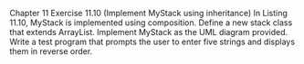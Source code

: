 Chapter 11 
Exercise 11.10 (Implement MyStack using inheritance) In Listing 11.10, MyStack is implemented using composition. Define a new stack class that extends ArrayList. Implement MyStack as the UML diagram provided. Write a test program that prompts the user to enter five strings and displays them in reverse order.

